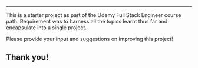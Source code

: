----------
This is a starter project as part of the Udemy Full Stack Engineer course path.
Requirement was to harness all the topics learnt thus far and encapsulate into a single project.

Please provide your input and suggestions on improving this project!

Thank you!
---------